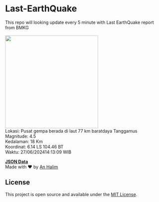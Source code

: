 # Last-EarthQuake
This repo will looking update every 5 minute with Last EarthQuake report from BMKG
<br>
<br>
<img src="https://static.bmkg.go.id/20240627141309.mmi.jpg" width="300"/>
<br>
Lokasi: Pusat gempa berada di laut 77 km baratdaya Tanggamus <br>
Magnitude: 4.5 <br>
Kedalaman: 18 Km <br>
Koordinat: 6.14 LS 104.46 BT <br>
Waktu: 27/06/202414:13:09 WIB <br>

<a href="./data/data.json">**JSON Data**</a>
<br>
Made with ❤️ by <a href="https://github.com/an-halim">An Halim</a>
## License

This project is open source and available under the [MIT License](LICENSE).
